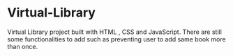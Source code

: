 # Virtual-Library
Virtual Library project built with HTML , CSS and JavaScript. 
There are still some functionalities to add such as preventing user to add same book more than once.
